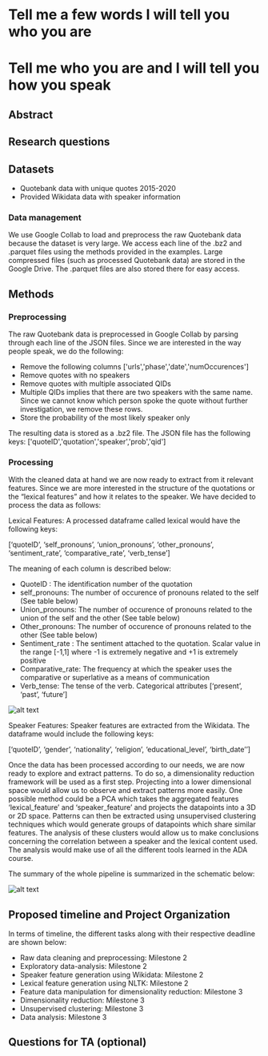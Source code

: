 # Tell me a few words I will tell you who you are
# Tell me who you are and I will tell you how you speak

## Abstract

## Research questions

## Datasets
* Quotebank data with unique quotes 2015-2020
* Provided Wikidata data with speaker information

### Data management
We use Google Collab to load and preprocess the raw Quotebank data because the dataset is very large. 
We access each line of the .bz2 and .parquet files using the methods provided in the examples.
Large compressed files (such as processed Quotebank data) are stored in the Google Drive. The .parquet files are also stored there for easy access.


## Methods
### Preprocessing
The raw Quotebank data is preprocessed in Google Collab by parsing through each line of the JSON files.
Since we are interested in the way people speak, we do the following:
 * Remove the following columns ['urls','phase','date','numOccurences']
 * Remove quotes with no speakers
 * Remove quotes with multiple associated QIDs
  * Multiple QIDs implies that there are two speakers with the same name. Since we cannot know which person spoke the quote without further investigation, we remove these rows.
 * Store the probability of the most likely speaker only

The resulting data is stored as a .bz2 file. The JSON file has the following keys:
['quoteID','quotation','speaker','prob','qid']

### Processing

With the cleaned data at hand we are now ready to extract from it relevant features. Since we are more interested in the structure of the quotations or the “lexical features” and how it relates to the speaker. We have decided to process the data as follows:

Lexical Features: A processed dataframe called lexical would have the following keys:

[‘quoteID’,  ‘self_pronouns’, ‘union_pronouns’, ‘other_pronouns’, ‘sentiment_rate’, ‘comparative_rate’, ‘verb_tense’] 

The meaning of each column is described below:
* QuoteID : The identification number of the quotation
* self_pronouns: The number of occurence of pronouns related to the self (See table below)
* Union_pronouns: The number of occurence of pronouns related to the union of the self and the other (See table below)
* Other_pronouns: The number of occurence of pronouns related to the other (See table below)
* Sentiment_rate : The sentiment attached to the quotation. Scalar value in the range [-1,1] where -1 is extremely negative and +1 is extremely positive
* Comparative_rate: The frequency at which the speaker uses the comparative or superlative as a means of communication
* Verb_tense: The tense of the verb. Categorical attributes [‘present’, ‘past’, ‘future’]

![alt text](http://url/to/img.png)

Speaker Features: Speaker features are extracted from the Wikidata. The dataframe would include the following keys:

[‘quoteID’,  ‘gender’, ‘nationality’, ‘religion’, ‘educational_level’, ‘birth_date’’]

Once the data has been processed according to our needs, we are now ready to explore and extract patterns. To do so, a dimensionality reduction framework will be used as a first step. Projecting into a lower dimensional space would allow us to observe and extract patterns more easily. One possible method could be a PCA which takes the aggregated features ‘lexical_feature’ and ‘speaker_feature’ and projects the datapoints into a 3D or 2D space.  Patterns can then be extracted using unsupervised clustering techniques which would generate groups of datapoints which share similar features. The analysis of these clusters would allow us to make conclusions concerning the correlation between a speaker and the lexical content used. The analysis would make use of all the different tools learned in the ADA course.

The summary of the whole pipeline is summarized in the schematic below:

![alt text](http://url/to/img.png)


## Proposed timeline and Project Organization

In terms of timeline, the different tasks along with their respective deadline are shown below:

* Raw data cleaning and preprocessing: Milestone 2
* Exploratory data-analysis: Milestone 2
* Speaker feature generation using Wikidata: Milestone 2
* Lexical feature generation using NLTK: Milestone 2
* Feature data manipulation for dimensionality reduction: Milestone 3
* Dimensionality reduction: Milestone 3
* Unsupervised clustering: Milestone 3
* Data analysis: Milestone 3


## Questions for TA (optional)
